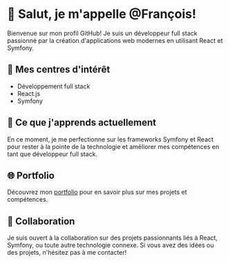 # 👋 Salut, je m'appelle @François!

Bienvenue sur mon profil GitHub! Je suis un développeur full stack passionné par la création d'applications web modernes en utilisant React et Symfony.

## 👀 Mes centres d'intérêt
- Développement full stack
- React.js
- Symfony

## 🌱 Ce que j'apprends actuellement
En ce moment, je me perfectionne sur les frameworks Symfony et React pour rester à la pointe de la technologie et améliorer mes compétences en tant que développeur full stack.

## 🌐 Portfolio
Découvrez mon [portfolio](https://francois-giorgi-portfolio.netlify.app/) pour en savoir plus sur mes projets et compétences.

## 💞️ Collaboration
Je suis ouvert à la collaboration sur des projets passionnants liés à React, Symfony, ou toute autre technologie connexe. Si vous avez des idées ou des projets, n'hésitez pas à me contacter!
